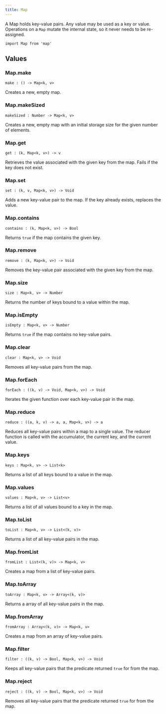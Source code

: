 ```yaml
---
title: Map
---
```


A Map holds key-value pairs. Any value may be used as a key or value. Operations on a `Map` mutate the internal state, so it never needs to be re-assigned.

```grain
import Map from 'map'
```

## Values

### Map.**make**

```grain
make : () -> Map<k, v>
```

Creates a new, empty map.

### Map.**makeSized**

```grain
makeSized : Number -> Map<k, v>
```

Creates a new, empty map with an initial storage size for the given number of elements.

### Map.**get**

```grain
get : (k, Map<k, v>) -> v
```

Retrieves the value associated with the given key from the map. Fails if the key does not exist.

### Map.**set**

```grain
set : (k, v, Map<k, v>) -> Void
```

Adds a new key-value pair to the map. If the key already exists, replaces the value.

### Map.**contains**

```grain
contains : (k, Map<k, v>) -> Bool
```

Returns `true` if the map contains the given key.

### Map.**remove**

```grain
remove : (k, Map<k, v>) -> Void
```

Removes the key-value pair associated with the given key from the map.

### Map.**size**

```grain
size : Map<k, v> -> Number
```

Returns the number of keys bound to a value within the map.

### Map.**isEmpty**

```grain
isEmpty : Map<k, v> -> Number
```

Returns `true` if the map contains no key-value pairs.

### Map.**clear**

```grain
clear : Map<k, v> -> Void
```

Removes all key-value pairs from the map.

### Map.**forEach**

```grain
forEach : ((k, v) -> Void, Map<k, v>) -> Void
```

Iterates the given function over each key-value pair in the map.

### Map.**reduce**

```grain
reduce : ((a, k, v) -> a, a, Map<k, v>) -> a
```

Reduces all key-value pairs within a map to a single value. The reducer function is called with the accumulator, the current key, and the current value.

### Map.**keys**

```grain
keys : Map<k, v> -> List<k>
```

Returns a list of all keys bound to a value in the map.

### Map.**values**

```grain
values : Map<k, v> -> List<v>
```

Returns a list of all values bound to a key in the map.

### Map.**toList**

```grain
toList : Map<k, v> -> List<(k, v)>
```

Returns a list of all key-value pairs in the map.

### Map.**fromList**

```grain
fromList : List<(k, v)> -> Map<k, v>
```

Creates a map from a list of key-value pairs.

### Map.**toArray**

```grain
toArray : Map<k, v> -> Array<(k, v)>
```

Returns a array of all key-value pairs in the map.

### Map.**fromArray**

```grain
fromArray : Array<(k, v)> -> Map<k, v>
```

Creates a map from an array of key-value pairs.

### Map.**filter**

```grain
filter : ((k, v) -> Bool, Map<k, v>) -> Void
```

Keeps all key-value pairs that the predicate returned `true` for from the map.

### Map.**reject**

```grain
reject : ((k, v) -> Bool, Map<k, v>) -> Void
```

Removes all key-value pairs that the predicate returned `true` for from the map.
